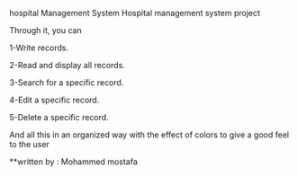 hospital Management System
Hospital management system project

Through it, you can

1-Write records.

2-Read and display all records.

3-Search for a specific record.

4-Edit a specific record.

5-Delete a specific record.

And all this in an organized way with the effect of colors to give a good feel to the user

**written by : Mohammed mostafa
